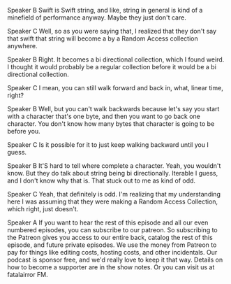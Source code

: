 Speaker B
Swift is Swift string, and like, string in general is kind of a minefield of performance anyway. Maybe they just don't care.

Speaker C
Well, so as you were saying that, I realized that they don't say that swift that string will become a by a Random Access collection anywhere.

Speaker B
Right. It becomes a bi directional collection, which I found weird. I thought it would probably be a regular collection before it would be a bi directional collection.

Speaker C
I mean, you can still walk forward and back in, what, linear time, right?

Speaker B
Well, but you can't walk backwards because let's say you start with a character that's one byte, and then you want to go back one character. You don't know how many bytes that character is going to be before you.

Speaker C
Is it possible for it to just keep walking backward until you I guess.

Speaker B
It'S hard to tell where complete a character. Yeah, you wouldn't know. But they do talk about string being bi directionally. Iterable I guess, and I don't know why that is. That stuck out to me as kind of odd.

Speaker C
Yeah, that definitely is odd. I'm realizing that my understanding here I was assuming that they were making a Random Access Collection, which right, just doesn't.

Speaker A
If you want to hear the rest of this episode and all our even numbered episodes, you can subscribe to our patreon. So subscribing to the Patreon gives you access to our entire back, catalog the rest of this episode, and future private episodes. We use the money from Patreon to pay for things like editing costs, hosting costs, and other incidentals. Our podcast is sponsor free, and we'd really love to keep it that way. Details on how to become a supporter are in the show notes. Or you can visit us at fatalairror FM.

